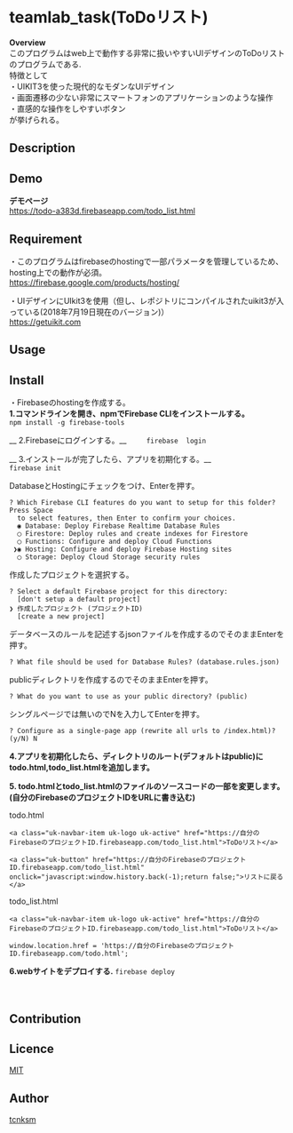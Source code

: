 # teamlab_task(ToDoリスト)
__Overview__  
  このプログラムはweb上で動作する非常に扱いやすいUIデザインのToDoリストのプログラムである.  
  特徴として  
  ・UIKIT3を使った現代的なモダンなUIデザイン  
  ・画面遷移の少ない非常にスマートフォンのアプリケーションのような操作  
  ・直感的な操作をしやすいボタン  
  が挙げられる。

## Description


## Demo
__デモページ__  
https://todo-a383d.firebaseapp.com/todo_list.html


## Requirement
・このプログラムはfirebaseのhostingで一部パラメータを管理しているため、
  hosting上での動作が必須。  
  https://firebase.google.com/products/hosting/

・UIデザインにUIkit3を使用（但し、レポジトリにコンパイルされたuikit3が入っている(2018年7月19日現在のバージョン)）  
  https://getuikit.com


## Usage

## Install
・Firebaseのhostingを作成する。   
  __1.コマンドラインを開き、npmでFirebase CLIをインストールする。__    
  `npm install -g firebase-tools`
  
 __ 2.Firebaseにログインする。__ 　　
   `firebase  login`
   
 __ 3.インストールが完了したら、アプリを初期化する。__   
  `firebase init`
  
  DatabaseとHostingにチェックをつけ、Enterを押す。
  
    ? Which Firebase CLI features do you want to setup for this folder? Press Space 
      to select features, then Enter to confirm your choices. 
      ◉ Database: Deploy Firebase Realtime Database Rules
      ◯ Firestore: Deploy rules and create indexes for Firestore
      ◯ Functions: Configure and deploy Cloud Functions
     ❯◉ Hosting: Configure and deploy Firebase Hosting sites
      ◯ Storage: Deploy Cloud Storage security rules

  作成したプロジェクトを選択する。

    ? Select a default Firebase project for this directory: 
      [don't setup a default project] 
    ❯ 作成したプロジェクト (プロジェクトID) 
      [create a new project] 
  
  データベースのルールを記述するjsonファイルを作成するのでそのままEnterを押す。
  
    ? What file should be used for Database Rules? (database.rules.json) 
 
  publicディレクトリを作成するのでそのままEnterを押す。
 
    ? What do you want to use as your public directory? (public) 
 
 シングルページでは無いのでNを入力してEnterを押す。
 
    ? Configure as a single-page app (rewrite all urls to /index.html)? (y/N) N


 
  
  __4.アプリを初期化したら、ディレクトリのルート(デフォルトはpublic)にtodo.html,todo_list.htmlを追加します。__  
  
  __5. todo.htmlとtodo_list.htmlのファイルのソースコードの一部を変更します。(自分のFirebaseのプロジェクトIDをURLに書き込む)__  
  
  todo.html
    
    <a class="uk-navbar-item uk-logo uk-active" href="https://自分のFirebaseのプロジェクトID.firebaseapp.com/todo_list.html">ToDoリスト</a> 
    
    <a class="uk-button" href="https://自分のFirebaseのプロジェクトID.firebaseapp.com/todo_list.html" onclick="javascript:window.history.back(-1);return false;">リストに戻る</a>
    
    
  todo_list.html
  
    <a class="uk-navbar-item uk-logo uk-active" href="https://自分のFirebaseのプロジェクトID.firebaseapp.com/todo_list.html">ToDoリスト</a>  
    
    window.location.href = 'https://自分のFirebaseのプロジェクトID.firebaseapp.com/todo.html';
  
  
  __6.webサイトをデプロイする.__
  `firebase deploy`
 
　

## Contribution

## Licence

[MIT](https://github.com/tcnksm/tool/blob/master/LICENCE)

## Author

[tcnksm](https://github.com/tcnksm)
